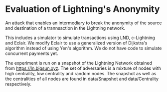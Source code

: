 # Evaluation of Lightning's Anonymity
An attack that enables an intermediary to break the anonymity of the source and destination of a trannsaction in the Lightning network. 

This includes a simulator to simulate transactions using LND, c-Lightning and Eclair. We modify Eclair to use a generalized version of Dijkstra's algorithm instead of using Yen's algorithm. We do not have code to simulate concurrent payments yet. 

The experiment is run on a snapshot of the Lightning Network obtained from https://ln.bigsun.xyz. The set of adversaries is a mixture of nodes with high centrality, low centrality and random nodes. The snapshot as well as the centralities of all nodes are found in data/Snapshot and data/Centrality respectively.

